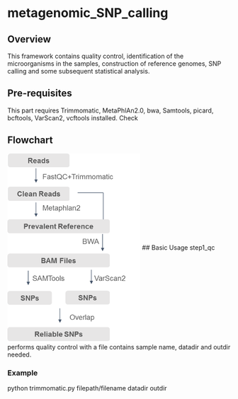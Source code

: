 # metagenomic_SNP_calling
## Overview
This framework contains quality control, identification of the microorganisms in the samples, construction of reference genomes, SNP calling and some subsequent statistical analysis.
## Pre-requisites
This part requires Trimmomatic, MetaPhlAn2.0, bwa, Samtools, picard, bcftools, VarScan2, vcftools installed. Check
## Flowchart
<img src="flowchart.png" width = "300" height = "429" alt="" align=center />
## Basic Usage
step1_qc performs quality control with a file contains sample name, datadir and outdir needed.

### Example

  python trimmomatic.py filepath/filename datadir outdir
